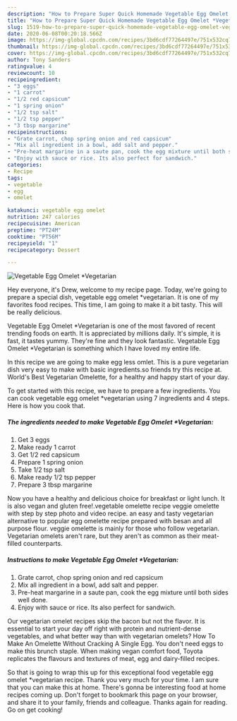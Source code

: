 ```yaml
---
description: "How to Prepare Super Quick Homemade Vegetable Egg Omelet *Vegetarian"
title: "How to Prepare Super Quick Homemade Vegetable Egg Omelet *Vegetarian"
slug: 1519-how-to-prepare-super-quick-homemade-vegetable-egg-omelet-vegetarian
date: 2020-06-08T00:20:18.566Z
image: https://img-global.cpcdn.com/recipes/3bd6cdf77264497e/751x532cq70/vegetable-egg-omelet-vegetarian-recipe-main-photo.jpg
thumbnail: https://img-global.cpcdn.com/recipes/3bd6cdf77264497e/751x532cq70/vegetable-egg-omelet-vegetarian-recipe-main-photo.jpg
cover: https://img-global.cpcdn.com/recipes/3bd6cdf77264497e/751x532cq70/vegetable-egg-omelet-vegetarian-recipe-main-photo.jpg
author: Tony Sanders
ratingvalue: 4
reviewcount: 10
recipeingredient:
- "3 eggs"
- "1 carrot"
- "1/2 red capsicum"
- "1 spring onion"
- "1/2 tsp salt"
- "1/2 tsp pepper"
- "3 tbsp margarine"
recipeinstructions:
- "Grate carrot, chop spring onion and red capsicum"
- "Mix all ingredient in a bowl, add salt and pepper."
- "Pre-heat margarine in a saute pan, cook the egg mixture until both sides well done."
- "Enjoy with sauce or rice. Its also perfect for sandwich."
categories:
- Recipe
tags:
- vegetable
- egg
- omelet

katakunci: vegetable egg omelet 
nutrition: 247 calories
recipecuisine: American
preptime: "PT24M"
cooktime: "PT56M"
recipeyield: "1"
recipecategory: Dessert

---
```



![Vegetable Egg Omelet *Vegetarian](https://img-global.cpcdn.com/recipes/3bd6cdf77264497e/751x532cq70/vegetable-egg-omelet-vegetarian-recipe-main-photo.jpg)

Hey everyone, it's Drew, welcome to my recipe page. Today, we're going to prepare a special dish, vegetable egg omelet *vegetarian. It is one of my favorites food recipes. This time, I am going to make it a bit tasty. This will be really delicious.

Vegetable Egg Omelet *Vegetarian is one of the most favored of recent trending foods on earth. It is appreciated by millions daily. It's simple, it is fast, it tastes yummy. They're fine and they look fantastic. Vegetable Egg Omelet *Vegetarian is something which I have loved my entire life.

In this recipe we are going to make egg less omlet. This is a pure vegetarian dish very easy to make with basic ingredients.so friends try this recipe at. World&#39;s Best Vegetarian Omelette, for a healthy and happy start of your day.


To get started with this recipe, we have to prepare a few ingredients. You can cook vegetable egg omelet *vegetarian using 7 ingredients and 4 steps. Here is how you cook that.

<!--inarticleads1-->

##### The ingredients needed to make Vegetable Egg Omelet *Vegetarian:

1. Get 3 eggs
1. Make ready 1 carrot
1. Get 1/2 red capsicum
1. Prepare 1 spring onion
1. Take 1/2 tsp salt
1. Make ready 1/2 tsp pepper
1. Prepare 3 tbsp margarine


Now you have a healthy and delicious choice for breakfast or light lunch. It is also vegan and gluten free!.vegetable omelette recipe veggie omelette with step by step photo and video recipe. an easy and tasty vegetarian alternative to popular egg omelette recipe prepared with besan and all purpose flour. veggie omelette is mainly for those who follow vegetarian. Vegetarian omelets aren&#39;t rare, but they aren&#39;t as common as their meat-filled counterparts. 

<!--inarticleads2-->

##### Instructions to make Vegetable Egg Omelet *Vegetarian:

1. Grate carrot, chop spring onion and red capsicum
1. Mix all ingredient in a bowl, add salt and pepper.
1. Pre-heat margarine in a saute pan, cook the egg mixture until both sides well done.
1. Enjoy with sauce or rice. Its also perfect for sandwich.


Our vegetarian omelet recipes skip the bacon but not the flavor. It is essential to start your day off right with protein and nutrient-dense vegetables, and what better way than with vegetarian omelets? How To Make An Omelette Without Cracking A Single Egg. You don&#39;t need eggs to make this brunch staple. When making vegan comfort food, Toyota replicates the flavours and textures of meat, egg and dairy-filled recipes. 

So that is going to wrap this up for this exceptional food vegetable egg omelet *vegetarian recipe. Thank you very much for your time. I am sure that you can make this at home. There's gonna be interesting food at home recipes coming up. Don't forget to bookmark this page on your browser, and share it to your family, friends and colleague. Thanks again for reading. Go on get cooking!
